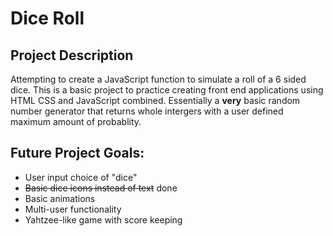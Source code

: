 # Dice Roll

## Project Description
Attempting to create a JavaScript function to simulate a roll of a 6 sided dice. This is a basic project to practice creating front end applications
using HTML CSS and JavaScript combined. Essentially a __very__ basic random number generator that returns whole intergers with a user defined maximum 
amount of probablity.

## Future Project Goals:

* User input choice of "dice"
* ~~Basic dice icons instead of text~~ done
* Basic animations
* Multi-user functionality
* Yahtzee-like game with score keeping


